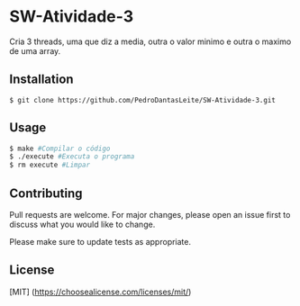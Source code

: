 # SW-Atividade-3
Cria 3 threads, uma que diz a media, outra o valor minimo e outra o maximo de uma array.

## Installation
```
$ git clone https://github.com/PedroDantasLeite/SW-Atividade-3.git
```

## Usage
```bash
$ make #Compilar o código
$ ./execute #Executa o programa
$ rm execute #Limpar
```

## Contributing
Pull requests are welcome. For major changes, please open an issue first to discuss what you would like to change.

Please make sure to update tests as appropriate.

## License
[MIT]
(https://choosealicense.com/licenses/mit/)
